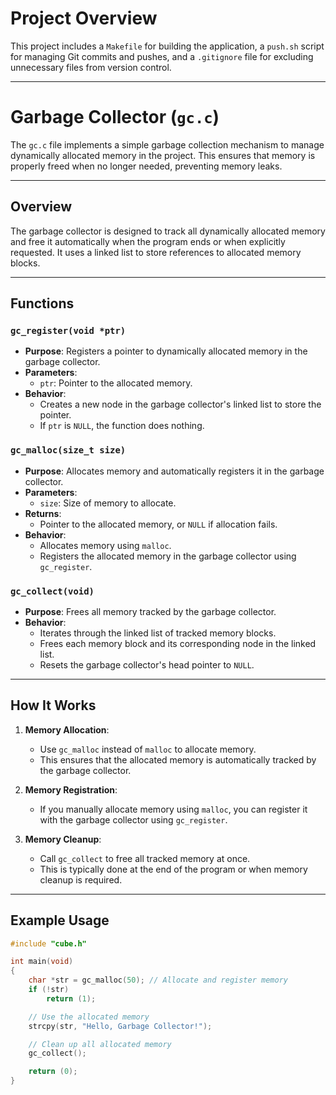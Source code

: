 # Project Overview

This project includes a `Makefile` for building the application, a `push.sh` script for managing Git commits and pushes, and a `.gitignore` file for excluding unnecessary files from version control.

---

# Garbage Collector (`gc.c`)

The `gc.c` file implements a simple garbage collection mechanism to manage dynamically allocated memory in the project. This ensures that memory is properly freed when no longer needed, preventing memory leaks.

---

## Overview

The garbage collector is designed to track all dynamically allocated memory and free it automatically when the program ends or when explicitly requested. It uses a linked list to store references to allocated memory blocks.

---

## Functions

### `gc_register(void *ptr)`
- **Purpose**: Registers a pointer to dynamically allocated memory in the garbage collector.
- **Parameters**:
  - `ptr`: Pointer to the allocated memory.
- **Behavior**:
  - Creates a new node in the garbage collector's linked list to store the pointer.
  - If `ptr` is `NULL`, the function does nothing.

### `gc_malloc(size_t size)`
- **Purpose**: Allocates memory and automatically registers it in the garbage collector.
- **Parameters**:
  - `size`: Size of memory to allocate.
- **Returns**:
  - Pointer to the allocated memory, or `NULL` if allocation fails.
- **Behavior**:
  - Allocates memory using `malloc`.
  - Registers the allocated memory in the garbage collector using `gc_register`.

### `gc_collect(void)`
- **Purpose**: Frees all memory tracked by the garbage collector.
- **Behavior**:
  - Iterates through the linked list of tracked memory blocks.
  - Frees each memory block and its corresponding node in the linked list.
  - Resets the garbage collector's head pointer to `NULL`.

---

## How It Works

1. **Memory Allocation**:
   - Use `gc_malloc` instead of `malloc` to allocate memory.
   - This ensures that the allocated memory is automatically tracked by the garbage collector.

2. **Memory Registration**:
   - If you manually allocate memory using `malloc`, you can register it with the garbage collector using `gc_register`.

3. **Memory Cleanup**:
   - Call `gc_collect` to free all tracked memory at once.
   - This is typically done at the end of the program or when memory cleanup is required.

---

## Example Usage

```c
#include "cube.h"

int main(void)
{
    char *str = gc_malloc(50); // Allocate and register memory
    if (!str)
        return (1);

    // Use the allocated memory
    strcpy(str, "Hello, Garbage Collector!");

    // Clean up all allocated memory
    gc_collect();

    return (0);
}
